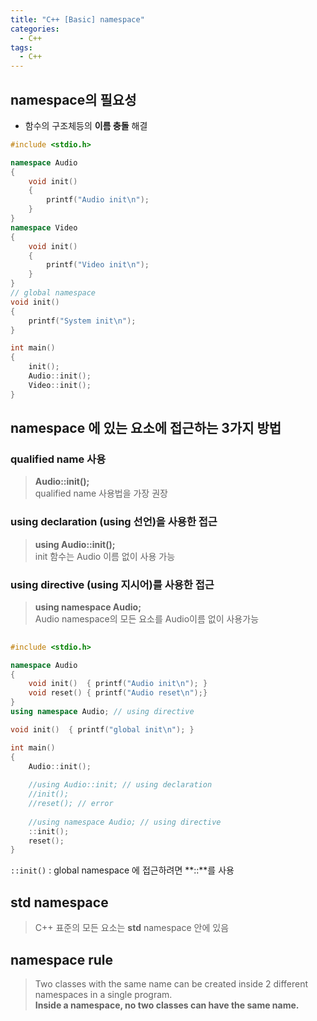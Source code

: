 ```yaml
---
title: "C++ [Basic] namespace"
categories:
  - C++
tags:
  - C++
---
```


## namespace의 필요성  
* 함수의 구조체등의 **이름 충돌** 해결  

```cpp
#include <stdio.h>

namespace Audio
{
    void init()
    {
        printf("Audio init\n");
    }
}
namespace Video
{
    void init()
    {
        printf("Video init\n");
    }    
}
// global namespace 
void init()
{
    printf("System init\n");
}

int main()
{
    init();
    Audio::init();
    Video::init();
}

```

## namespace 에 있는 요소에 접근하는 3가지 방법  

### qualified name 사용  
> **Audio::init();**  
> qualified name 사용법을 가장 권장  

### using declaration (using 선언)을 사용한 접근  
> **using Audio::init();**  
> init 함수는 Audio 이름 없이 사용 가능  

### using directive (using 지시어)를 사용한 접근  
> **using namespace Audio;**  
> Audio namespace의 모든 요소를 Audio이름 없이 사용가능  

```c++
  
#include <stdio.h>

namespace Audio
{
    void init()  { printf("Audio init\n"); }
    void reset() { printf("Audio reset\n");}
}
using namespace Audio; // using directive

void init()  { printf("global init\n"); }

int main()
{
    Audio::init();
    
    //using Audio::init; // using declaration
    //init();
    //reset(); // error
    
    //using namespace Audio; // using directive
    ::init(); 
    reset();
}
```

`::init()` : global namespace 에 접근하려면 **::**를 사용  


## std namespace  
> C++ 표준의 모든 요소는 **std** namespace 안에 있음  
 
## namespace rule
> Two classes with the same name can be created inside 2 different namespaces in a single program.  
> **Inside a namespace, no two classes can have the same name.**
